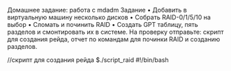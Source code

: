 Домашнее задание: работа с mdadm
Задание
• Добавить в виртуальную машину несколько дисков
• Собрать RAID-0/1/5/10 на выбор
• Сломать и починить RAID
• Создать GPT таблицу, пять разделов и смонтировать их в системе.
На проверку отправьте:
скрипт для создания рейда, 
отчет по командам для починки RAID и созданию разделов.

//скрипт для создания рейда
$./script_raid
  #!/bin/bash

